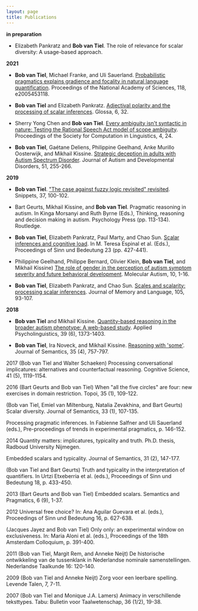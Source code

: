 ```yaml
---
layout: page
title: Publications
---
```


**in preparation**

* Elizabeth Pankratz and **Bob van Tiel**. The role of relevance for scalar diversity: A usage-based approach.

**2021**

* **Bob van Tiel**, Michael Franke, and Uli Sauerland. [Probabilistic pragmatics explains gradience and focality in natural language quantification](https://ling.auf.net/lingbuzz/005830/current.pdf?_s=Y__2kNMNd2vRuzLL). Proceedings of the National Academy of Sciences, 118, e2005453118.

* **Bob van Tiel** and Elizabeth Pankratz. [Adjectival polarity and the processing of scalar inferences](https://www.glossa-journal.org/articles/10.5334/gjgl.1457/). Glossa, 6, 32.

* Sherry Yong Chen and **Bob van Tiel**. [Every ambiguity isn't syntactic in nature: Testing the Rational Speech Act model of scope ambiguity](https://scholarworks.umass.edu/scil/vol4/iss1/24/). Proceedings of the Society for Computation in Linguistics, 4, 24.

* **Bob van Tiel**, Gaétane Deliens, Philippine Geelhand, Anke Murillo Oosterwijk, and Mikhail Kissine. [Strategic deception in adults with Autism Spectrum Disorder](https://link.springer.com/article/10.1007/s10803-020-04525-0). Journal of Autism and Developmental Disorders, 51, 255-266.

**2019**

* **Bob van Tiel**. ["The case against fuzzy logic revisited" revisited](https://www.ledonline.it/snippets/allegati/snippets37039.pdf). Snippets, 37, 100-102.

* Bart Geurts, Mikhail Kissine, and **Bob van Tiel**. Pragmatic reasoning in autism. In Kinga Morsanyi and Ruth Byrne (Eds.), Thinking, reasoning and decision making in autism. Psychology Press (pp. 113-134). Routledge.

* **Bob van Tiel**, Elizabeth Pankratz, Paul Marty, and Chao Sun. [Scalar inferences and cognitive load](https://semanticsarchive.net/Archive/Tg3ZGI2M/Vantiel.pdf). In M. Teresa Espinal et al. (Eds.), Proceedings of Sinn und Bedeutung 23 (pp. 427-441).

* Philippine Geelhand, Philippe Bernard, Olivier Klein, **Bob van Tiel**, and Mikhail Kissine) [The role of gender in the perception of autism symptom severity and future behavioral development](https://molecularautism.biomedcentral.com/articles/10.1186/s13229-019-0266-4). Molecular Autism, 10, 1-16.

* **Bob van Tiel**, Elizabeth Pankratz, and Chao Sun. <a href="https://sites.google.com/site/bobvantiel/scalesandscalarity.pdf" target="_blank">Scales and scalarity: processing scalar inferences</a>. Journal of Memory and Language, 105, 93-107.

**2018**

* **Bob van Tiel** and Mikhail Kissine. [Quantity-based reasoning in the broader autism phenotype: A web-based study](https://sites.google.com/site/bobvantiel/quantityautism.pdf). Applied Psycholinguistics, 39 (6), 1373-1403.

* **Bob van Tiel**, Ira Noveck, and Mikhail Kissine. [Reasoning with 'some'](https://sites.google.com/site/bobvantiel/reasoningwithsome.pdf). Journal of Semantics, 35 (4), 757-797.

2017
(Bob van Tiel and Walter Schaeken) Processing conversational implicatures: alternatives and counterfactual reasoning. Cognitive Science, 41 (5), 1119-1154.

2016
(Bart Geurts and Bob van Tiel) When "all the five circles" are four: new exercises in domain restriction. Topoi, 35 (1), 109-122.

(Bob van Tiel, Emiel van Miltenburg, Natalia Zevakhina, and Bart Geurts) Scalar diversity. Journal of Semantics, 33 (1), 107-135.

Processing pragmatic inferences. In Fabienne Salfner and Uli Sauerland (eds.), Pre-proceedings of trends in experimental pragmatics, p. 146-152.

2014
Quantity matters: implicatures, typicality and truth. Ph.D. thesis, Radboud University Nijmegen.

Embedded scalars and typicality. Journal of Semantics, 31 (2), 147-177.

(Bob van Tiel and Bart Geurts) Truth and typicality in the interpretation of quantifiers. In Urtzi Etxeberria et al. (eds.), Proceedings of Sinn und Bedeutung 18, p. 433-450.

2013
(Bart Geurts and Bob van Tiel) Embedded scalars. Semantics and Pragmatics, 6 (9), 1-37.

2012
Universal free choice? In: Ana Aguilar Guevara et al. (eds.), Proceedings of Sinn und Bedeutung 16, p. 627-638.

(Jacques Jayez and Bob van Tiel) Only only: an experimental window on exclusiveness. In: Maria Aloni et al. (eds.), Proceedings of the 18th Amsterdam Colloquium, p. 391-400.

2011
(Bob van Tiel, Margit Rem, and Anneke Neijt) De historische ontwikkeling van de tussenklank in Nederlandse nominale samenstellingen. Nederlandse Taalkunde 16: 120-140.

2009
(Bob van Tiel and Anneke Neijt) Zorg voor een leerbare spelling. Levende Talen, 7, 7-11.

2007
(Bob van Tiel and Monique J.A. Lamers) Animacy in verschillende teksttypes. Tabu: Bulletin voor Taalwetenschap, 36 (1/2), 19-38.
